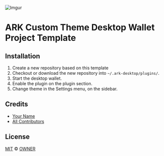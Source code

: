 ![Imgur](https://i.imgur.com/ypZqgQQ.png)
# ARK Custom Theme Desktop Wallet Project Template

## Installation

 1. Create a new repository based on this template
 2. Checkout or download the new repository into `~/.ark-desktop/plugins/`.
 2. Start the desktop wallet.
 3. Enable the plugin on the plugin section.
 4. Change theme in the Settings menu, on the sidebar.

## Credits

- [Your Name](URL)
- [All Contributors](../../contributors)

## License

[MIT](LICENSE) © [OWNER](URL)
